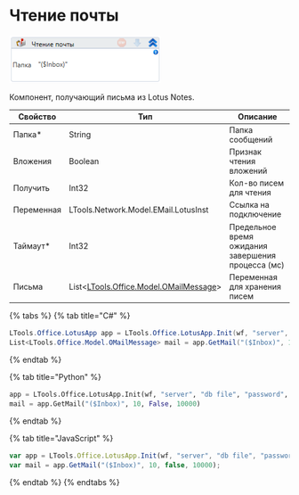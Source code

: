 # Чтение почты

![](<../../../../.gitbook/assets/image (38).png>)

Компонент, получающий письма из Lotus Notes.

| Свойство   | Тип                                                                    | Описание                                           |
| ---------- | ---------------------------------------------------------------------- | -------------------------------------------------- |
| Папка\*    | String                                                                 | Папка сообщений                                    |
| Вложения   | Boolean                                                                | Признак чтения вложений                            |
| Получить   | Int32                                                                  | Кол-во писем для чтения                            |
| Переменная | LTools.Network.Model.EMail.LotusInst                                   | Ссылка на подключение                              |
| Таймаут\*  | Int32                                                                  | Предельное время ожидания завершения процесса (мс) |
| Письма     | List<[LTools.Office.Model.OMailMessage](../datatypes/omailmessage.md)> | Переменная для хранения писем                      |

{% tabs %}
{% tab title="C#" %}
```csharp
LTools.Office.LotusApp app = LTools.Office.LotusApp.Init(wf, "server", "db file", "password", 10000);
List<LTools.Office.Model.OMailMessage> mail = app.GetMail("($Inbox)", 10, false, 10000);
```
{% endtab %}

{% tab title="Python" %}
```python
app = LTools.Office.LotusApp.Init(wf, "server", "db file", "password", 10000)
mail = app.GetMail("($Inbox)", 10, False, 10000)
```
{% endtab %}

{% tab title="JavaScript" %}
```javascript
var app = LTools.Office.LotusApp.Init(wf, "server", "db file", "password", 10000);
var mail = app.GetMail("($Inbox)", 10, false, 10000);
```
{% endtab %}
{% endtabs %}
